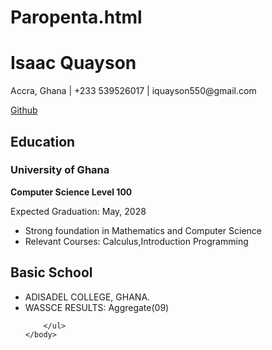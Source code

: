 # Paropenta.html
<!DOCTYPE html>
<html lang= "en">
    <meta charset="UTF-8">
    <head>
        <title>My web page</title>
    </head>
    <body>
        <h1>Isaac Quayson</h1>
        <p>Accra, Ghana | +233 539526017 | iquayson550@gmail.com</p>
            <a href="https://github.com/Paropenta" target="blank" >Github</a>
        <h2>Education</h2>
        <h3>University of Ghana</h3>
        <p><strong>Computer Science Level 100</strong></p>
        <p>Expected Graduation: May, 2028</p>
        <ul>
         <li>Strong foundation in Mathematics and Computer Science</li>
         <li>Relevant Courses: Calculus,Introduction Programming</li>
        </ul>
        <h2>Basic School</h2>
        <ul>
             <li>ADISADEL COLLEGE, GHANA.</li>
            <li>WASSCE RESULTS: Aggregate(09)</li>
          
        </ul>
    </body>
</html>
